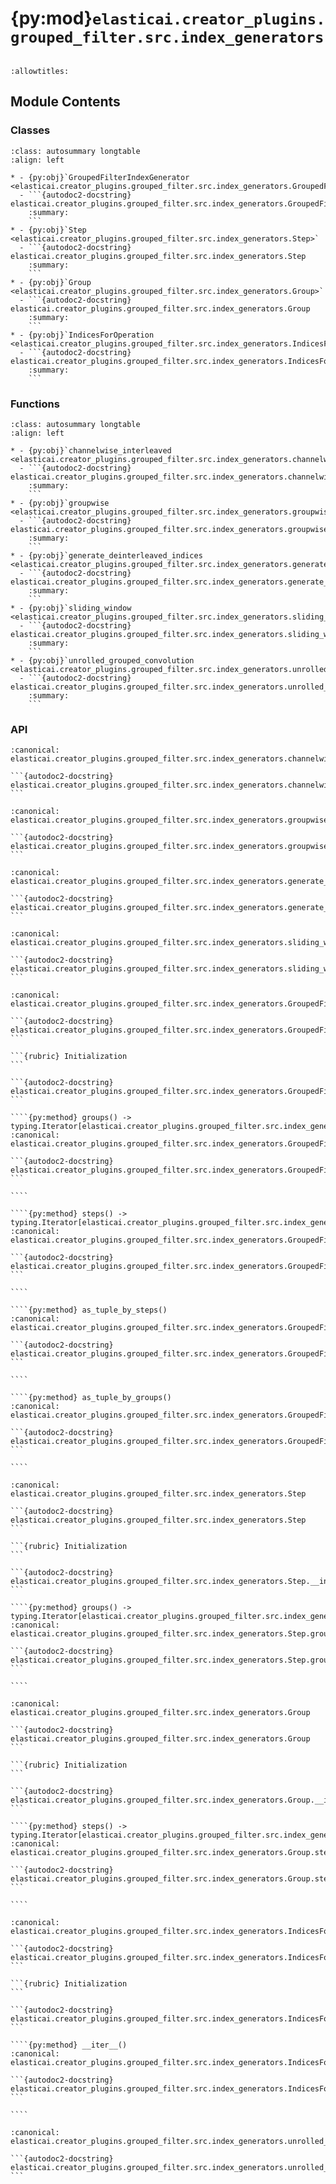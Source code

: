 # {py:mod}`elasticai.creator_plugins.grouped_filter.src.index_generators`

```{py:module} elasticai.creator_plugins.grouped_filter.src.index_generators
```

```{autodoc2-docstring} elasticai.creator_plugins.grouped_filter.src.index_generators
:allowtitles:
```

## Module Contents

### Classes

````{list-table}
:class: autosummary longtable
:align: left

* - {py:obj}`GroupedFilterIndexGenerator <elasticai.creator_plugins.grouped_filter.src.index_generators.GroupedFilterIndexGenerator>`
  - ```{autodoc2-docstring} elasticai.creator_plugins.grouped_filter.src.index_generators.GroupedFilterIndexGenerator
    :summary:
    ```
* - {py:obj}`Step <elasticai.creator_plugins.grouped_filter.src.index_generators.Step>`
  - ```{autodoc2-docstring} elasticai.creator_plugins.grouped_filter.src.index_generators.Step
    :summary:
    ```
* - {py:obj}`Group <elasticai.creator_plugins.grouped_filter.src.index_generators.Group>`
  - ```{autodoc2-docstring} elasticai.creator_plugins.grouped_filter.src.index_generators.Group
    :summary:
    ```
* - {py:obj}`IndicesForOperation <elasticai.creator_plugins.grouped_filter.src.index_generators.IndicesForOperation>`
  - ```{autodoc2-docstring} elasticai.creator_plugins.grouped_filter.src.index_generators.IndicesForOperation
    :summary:
    ```
````

### Functions

````{list-table}
:class: autosummary longtable
:align: left

* - {py:obj}`channelwise_interleaved <elasticai.creator_plugins.grouped_filter.src.index_generators.channelwise_interleaved>`
  - ```{autodoc2-docstring} elasticai.creator_plugins.grouped_filter.src.index_generators.channelwise_interleaved
    :summary:
    ```
* - {py:obj}`groupwise <elasticai.creator_plugins.grouped_filter.src.index_generators.groupwise>`
  - ```{autodoc2-docstring} elasticai.creator_plugins.grouped_filter.src.index_generators.groupwise
    :summary:
    ```
* - {py:obj}`generate_deinterleaved_indices <elasticai.creator_plugins.grouped_filter.src.index_generators.generate_deinterleaved_indices>`
  - ```{autodoc2-docstring} elasticai.creator_plugins.grouped_filter.src.index_generators.generate_deinterleaved_indices
    :summary:
    ```
* - {py:obj}`sliding_window <elasticai.creator_plugins.grouped_filter.src.index_generators.sliding_window>`
  - ```{autodoc2-docstring} elasticai.creator_plugins.grouped_filter.src.index_generators.sliding_window
    :summary:
    ```
* - {py:obj}`unrolled_grouped_convolution <elasticai.creator_plugins.grouped_filter.src.index_generators.unrolled_grouped_convolution>`
  - ```{autodoc2-docstring} elasticai.creator_plugins.grouped_filter.src.index_generators.unrolled_grouped_convolution
    :summary:
    ```
````

### API

````{py:function} channelwise_interleaved(length, channels)
:canonical: elasticai.creator_plugins.grouped_filter.src.index_generators.channelwise_interleaved

```{autodoc2-docstring} elasticai.creator_plugins.grouped_filter.src.index_generators.channelwise_interleaved
```
````

````{py:function} groupwise(length, channels, groups)
:canonical: elasticai.creator_plugins.grouped_filter.src.index_generators.groupwise

```{autodoc2-docstring} elasticai.creator_plugins.grouped_filter.src.index_generators.groupwise
```
````

````{py:function} generate_deinterleaved_indices(length, channels, channel_size)
:canonical: elasticai.creator_plugins.grouped_filter.src.index_generators.generate_deinterleaved_indices

```{autodoc2-docstring} elasticai.creator_plugins.grouped_filter.src.index_generators.generate_deinterleaved_indices
```
````

````{py:function} sliding_window(steps, size, stride)
:canonical: elasticai.creator_plugins.grouped_filter.src.index_generators.sliding_window

```{autodoc2-docstring} elasticai.creator_plugins.grouped_filter.src.index_generators.sliding_window
```
````

`````{py:class} GroupedFilterIndexGenerator(params: elasticai.creator_plugins.grouped_filter.src.filter_params.FilterParameters)
:canonical: elasticai.creator_plugins.grouped_filter.src.index_generators.GroupedFilterIndexGenerator

```{autodoc2-docstring} elasticai.creator_plugins.grouped_filter.src.index_generators.GroupedFilterIndexGenerator
```

```{rubric} Initialization
```

```{autodoc2-docstring} elasticai.creator_plugins.grouped_filter.src.index_generators.GroupedFilterIndexGenerator.__init__
```

````{py:method} groups() -> typing.Iterator[elasticai.creator_plugins.grouped_filter.src.index_generators.Group]
:canonical: elasticai.creator_plugins.grouped_filter.src.index_generators.GroupedFilterIndexGenerator.groups

```{autodoc2-docstring} elasticai.creator_plugins.grouped_filter.src.index_generators.GroupedFilterIndexGenerator.groups
```

````

````{py:method} steps() -> typing.Iterator[elasticai.creator_plugins.grouped_filter.src.index_generators.Step]
:canonical: elasticai.creator_plugins.grouped_filter.src.index_generators.GroupedFilterIndexGenerator.steps

```{autodoc2-docstring} elasticai.creator_plugins.grouped_filter.src.index_generators.GroupedFilterIndexGenerator.steps
```

````

````{py:method} as_tuple_by_steps()
:canonical: elasticai.creator_plugins.grouped_filter.src.index_generators.GroupedFilterIndexGenerator.as_tuple_by_steps

```{autodoc2-docstring} elasticai.creator_plugins.grouped_filter.src.index_generators.GroupedFilterIndexGenerator.as_tuple_by_steps
```

````

````{py:method} as_tuple_by_groups()
:canonical: elasticai.creator_plugins.grouped_filter.src.index_generators.GroupedFilterIndexGenerator.as_tuple_by_groups

```{autodoc2-docstring} elasticai.creator_plugins.grouped_filter.src.index_generators.GroupedFilterIndexGenerator.as_tuple_by_groups
```

````

`````

`````{py:class} Step(params: elasticai.creator_plugins.grouped_filter.src.filter_params.FilterParameters, step_id: int)
:canonical: elasticai.creator_plugins.grouped_filter.src.index_generators.Step

```{autodoc2-docstring} elasticai.creator_plugins.grouped_filter.src.index_generators.Step
```

```{rubric} Initialization
```

```{autodoc2-docstring} elasticai.creator_plugins.grouped_filter.src.index_generators.Step.__init__
```

````{py:method} groups() -> typing.Iterator[elasticai.creator_plugins.grouped_filter.src.index_generators.IndicesForOperation]
:canonical: elasticai.creator_plugins.grouped_filter.src.index_generators.Step.groups

```{autodoc2-docstring} elasticai.creator_plugins.grouped_filter.src.index_generators.Step.groups
```

````

`````

`````{py:class} Group(params: elasticai.creator_plugins.grouped_filter.src.filter_params.FilterParameters, group_id: int)
:canonical: elasticai.creator_plugins.grouped_filter.src.index_generators.Group

```{autodoc2-docstring} elasticai.creator_plugins.grouped_filter.src.index_generators.Group
```

```{rubric} Initialization
```

```{autodoc2-docstring} elasticai.creator_plugins.grouped_filter.src.index_generators.Group.__init__
```

````{py:method} steps() -> typing.Iterator[elasticai.creator_plugins.grouped_filter.src.index_generators.IndicesForOperation]
:canonical: elasticai.creator_plugins.grouped_filter.src.index_generators.Group.steps

```{autodoc2-docstring} elasticai.creator_plugins.grouped_filter.src.index_generators.Group.steps
```

````

`````

`````{py:class} IndicesForOperation(params: elasticai.creator_plugins.grouped_filter.src.filter_params.FilterParameters, step_id, group_id)
:canonical: elasticai.creator_plugins.grouped_filter.src.index_generators.IndicesForOperation

```{autodoc2-docstring} elasticai.creator_plugins.grouped_filter.src.index_generators.IndicesForOperation
```

```{rubric} Initialization
```

```{autodoc2-docstring} elasticai.creator_plugins.grouped_filter.src.index_generators.IndicesForOperation.__init__
```

````{py:method} __iter__()
:canonical: elasticai.creator_plugins.grouped_filter.src.index_generators.IndicesForOperation.__iter__

```{autodoc2-docstring} elasticai.creator_plugins.grouped_filter.src.index_generators.IndicesForOperation.__iter__
```

````

`````

````{py:function} unrolled_grouped_convolution(spatial_input_size: int, window_size: int, in_channels: int, groups: int, stride: int)
:canonical: elasticai.creator_plugins.grouped_filter.src.index_generators.unrolled_grouped_convolution

```{autodoc2-docstring} elasticai.creator_plugins.grouped_filter.src.index_generators.unrolled_grouped_convolution
```
````
